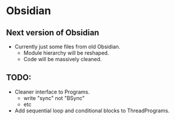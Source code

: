 # Obsidian

## Next version of Obsidian
* Currently just some files from old Obsidian.
    * Module hierarchy will be reshaped. 
    * Code will be massively cleaned.   


## TODO: 
* Cleaner interface to Programs. 
    * write "sync" not "BSync" 
    * etc
* Add sequential loop and conditional blocks to ThreadPrograms.